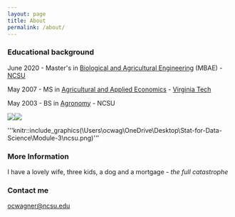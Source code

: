 ```yaml
---
layout: page
title: About
permalink: /about/
---
```


### Educational background

June 2020 - Master's in [Biological and Agricultural Engineering](https://www.bae.ncsu.edu/) (MBAE) - [NCSU](https://www.ncsu.edu/)

May 2007 - MS in [Agricultural and Applied Economics](https://aaec.vt.edu/) - [Virginia Tech](https://vt.edu/)

May 2003 - BS in [Agronomy](https://cals.ncsu.edu/crop-and-soil-sciences/) - NCSU

![](\Users\ocwag\OneDrive\Desktop\Stat-for-Data-Science\Module-3\ncsu.png)![](/Users/ocwag/OneDrive/Desktop/Stat-for-Data-Science/Module-3/vt.jpg)

'''knitr::include_graphics(\Users\ocwag\OneDrive\Desktop\Stat-for-Data-Science\Module-3\ncsu.png)'''

### More Information

I have a lovely wife, three kids, a dog and a mortgage - *the full catastrophe*

### Contact me

[ocwagner@ncsu.edu](mailto:ocwagner@ncsu.edu)
